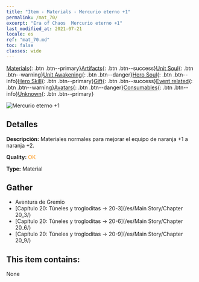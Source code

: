 ```yaml
---
title: "Item - Materials - Mercurio eterno +1"
permalink: /mat_70/
excerpt: "Era of Chaos  Mercurio eterno +1"
last_modified_at: 2021-07-21
locale: es
ref: "mat_70.md"
toc: false
classes: wide
---
```

 [Materials](/ItemsES/){: .btn .btn--primary}[Artifacts](/ItemsES/Artifacts/){: .btn .btn--success}[Unit Soul](/ItemsES/UnitSoul/){: .btn .btn--warning}[Unit Awakening](/ItemsES/UnitAwakening/){: .btn .btn--danger}[Hero Soul](/ItemsES/HeroSoul/){: .btn .btn--info}[Hero Skill](/ItemsES/HeroSkill/){: .btn .btn--primary}[Gift](/ItemsES/Gift/){: .btn .btn--success}[Event related](/ItemsES/Events/){: .btn .btn--warning}[Avatars](/ItemsES/Avatars/){: .btn .btn--danger}[Consumables](/ItemsES/Consumables/){: .btn .btn--info}[Unknown](/ItemsES/Unknown/){: .btn .btn--primary}

 ![Mercurio eterno +1](/images/t/i_cailiao_shuiyin3.png)

## Detalles
 **Descripción:** Materiales normales para mejorar el equipo de naranja +1 a naranja +2.

 **Quality:** <span style="color: #FF8C00">OK</span>

 **Type:** Material

## Gather

*    Aventura de Gremio 
*    [Capítulo 20: Túneles y trogloditas -> 20-3](/es/Main Story/Chapter 20_3/) 
*    [Capítulo 20: Túneles y trogloditas -> 20-6](/es/Main Story/Chapter 20_6/) 
*    [Capítulo 20: Túneles y trogloditas -> 20-9](/es/Main Story/Chapter 20_9/) 

## This item contains:

  None

